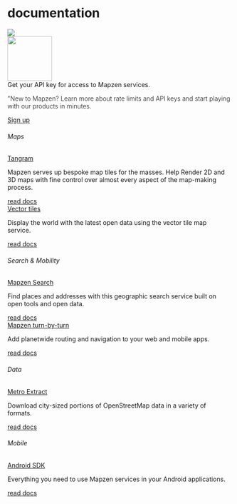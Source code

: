 <style>
.cta-paragraph {
	font-weight: 300;
}

.job-title docs-title {
	font-size: 20px;
}
</style>

<div class="container" id="content">
	<div class="row headroom-large footroom-large">
		<div class="col-xs-12 text-center">
			<h1 class="red-text">
				documentation
			</h1>
		</div>
	</div>
	<div class="row">
		<div class="col-xs-12 text-center headroom-extra-large footroom-large">
			<img class="red-compass" src="https://mapzen.com/common/styleguide/images/divider/compass-red.png">
		</div>
	</div>
	<div class="cta-container footroom-large">
		<div class="cta-text">
			<div class="hidden-xs col-sm-2">
				<img width="100px" src="https://mapzen.com/common/styleguide/images/feedback.svg">
			</div>
			<div class="col-xs-12 col-sm-10">
				Get your API key for access to Mapzen services.<br>
				<p class ="cta-paragraph"> "New to Mapzen? Learn more about rate limits and API keys and start playing with our products in minutes.</p>
			</div>
	  </div>
	  <div class="cta-btn">
	    <a href="http://www.mapzen.com/developers/" class="btn btn-mapzen">Sign up</a>
	  </div>
	</div>
	<div class="row jobs">
	  <div class="col-xs-12 footroom-large">
	    <h6 class="team-name cateogory-title"> Maps </h6>
	    <div class="job-info-container category-info-container first">
	      <div class="job-info category-info">
	        <a class="job-title docs-title" href="https://mapzen.com/documentation/tangram/">Tangram</a>
	        <p class="excerpt"> Mapzen serves up bespoke map tiles for the masses. Help Render 2D and 3D maps with fine control over almost every aspect of the map-making process. </p>
	      </div>
				<div class="read-more">
					<a class="btn btn-default btn-transparent" href="/jobs/tiles-engineer/"> read docs </a>
	      </div>
	    </div>
	    <div class="job-info-container category-info-container">
	      <div class="job-info category-info">
	        <a class="job-title docs-title" href="vector-tiles/">Vector tiles</a>
	        <p class="excerpt"> Display the world with the latest open data using the vector tile map service.</p>
	      </div>
				<div class="read-more">
					<a class="btn btn-default btn-transparent" href="vector-tiles/"> read docs </a>
	      </div>
	    </div>
	  </div>
	  <div class="col-xs-12 footroom-large">
	    <h6 class="team-name cateogory-title"> Search & Mobility </h6>
	    <div class="job-info-container category-info-container first">
	      <div class="job-info category-info">
	        <a class="job-title docs-title" href="search/">Mapzen Search</a>
	        <p class="excerpt"> Find places and addresses with this geographic search service built on open tools and open data.</p>
	      </div>
				<div class="read-more">
					<a class="btn btn-default btn-transparent" href="search/"> read docs </a>
	      </div>
	    </div>
	    <div class="job-info-container category-info-container">
	      <div class="job-info category-info">
	        <a class="job-title docs-title" href="turn-by-turn/">Mapzen turn-by-turn</a>
	        <p class="excerpt"> Add planetwide routing and navigation to your web and mobile apps.</p>
	      </div>
				<div class="read-more">
					<a class="btn btn-default btn-transparent" href="turn-by-turn/"> read docs </a>
	      </div>
	    </div>
	  </div>
 		<div class="col-xs-12 footroom-large">
	    <h6 class="team-name cateogory-title"> Data </h6>
	    <div class="job-info-container category-info-container first">
	      <div class="job-info category-info">
	        <a class="job-title docs-title" href="metro-extract/">Metro Extract</a>
	        <p class="excerpt"> Download city-sized portions of OpenStreetMap data in a variety of formats.</p>
	      </div>
				<div class="read-more">
					<a class="btn btn-default btn-transparent" href="metro-extract/"> read docs </a>
	      </div>
	    </div>
	  </div>
 		<div class="col-xs-12 footroom-large">
	    <h6 class="team-name cateogory-title"> Mobile </h6>
	    <div class="job-info-container category-info-container first">
	      <div class="job-info category-info">
	        <a class="job-title docs-title" href="android/">Android SDK</a>
	        <p class="excerpt"> Everything you need to use Mapzen services in your Android applications.</p>
	      </div>
				<div class="read-more">
					<a class="btn btn-default btn-transparent" href="android/"> read docs </a>
	      </div>
	    </div>
	  </div>
	</div>
</div>
